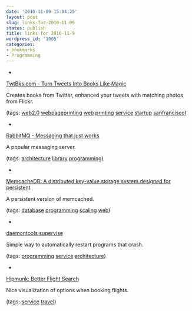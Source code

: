 ```yaml
---
date: '2010-11-09 15:04:25'
layout: post
slug: links-for-2010-11-09
status: publish
title: links for 2010-11-9
wordpress_id: '1005'
categories:
- bookmarks
- Programming
---
```


  * 
                

[TwtBks.com - Turn Tweets Into Books Like Magic](http://www.twtbks.com/)


                

Creates books from Twitter, enhanced your tweets with matching photos from Flickr.


                

(tags: [web2.0](http://www.delicious.com/eob/web2.0) [webpageprinting](http://www.delicious.com/eob/webpageprinting) [web](http://www.delicious.com/eob/web) [printing](http://www.delicious.com/eob/printing) [service](http://www.delicious.com/eob/service) [startup](http://www.delicious.com/eob/startup) [sanfrancisco](http://www.delicious.com/eob/sanfrancisco))


            
  * 
                

[RabbitMQ - Messaging that just works](http://www.rabbitmq.com/)


                

A popular messaging server.


                

(tags: [architecture](http://www.delicious.com/eob/architecture) [library](http://www.delicious.com/eob/library) [programming](http://www.delicious.com/eob/programming))


            
  * 
                

[MemcacheDB: A distributed key-value storage system designed for persistent](http://memcachedb.org/)


                

A persistent version of memcached.


                

(tags: [database](http://www.delicious.com/eob/database) [programming](http://www.delicious.com/eob/programming) [scaling](http://www.delicious.com/eob/scaling) [web](http://www.delicious.com/eob/web))


            
  * 
                

[daemontools supervise](http://cr.yp.to/daemontools/supervise.html)


                

Simple way to automatically restart programs that crash.


                

(tags: [programming](http://www.delicious.com/eob/programming) [service](http://www.delicious.com/eob/service) [architecture](http://www.delicious.com/eob/architecture))


            
  * 
                

[Hipmunk: Better Flight Search](http://www.hipmunk.com/)


                

Nice visualization of options when booking flights.


                

(tags: [service](http://www.delicious.com/eob/service) [travel](http://www.delicious.com/eob/travel))


            
